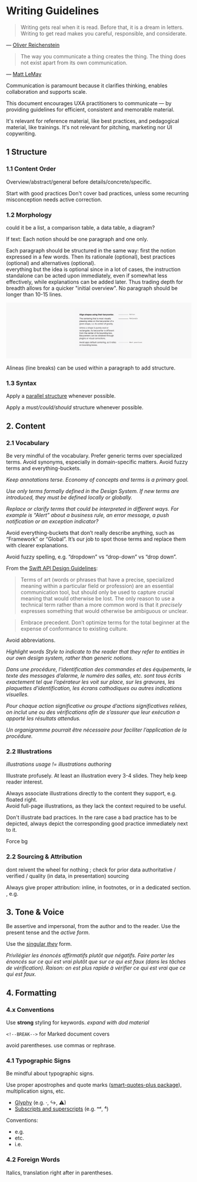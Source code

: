 # Writing Guidelines
<!--illustrating too; reword to ~"deliverables content and formatting" or so.-->

>Writing gets real when it is read. Before that, it is a dream in letters. Writing to get read makes you careful, responsible, and considerate.

— [Oliver Reichenstein](https://ia.net/topics/take-the-power-back/)

>The way you communicate a thing creates the thing. The thing does not exist apart from its own communication.

— [Matt LeMay](https://twitter.com/mattlemay/status/1389961793175310344)

<!-- This document aims to encourage the UXA practitioner to communicate and to do so quickly, consistently, and to great impact. -->

Communication is paramount because it clarifies thinking, enables collaboration and supports scale.

<!-- It is not an optional stage at the end of the thing, it is the thing. -->

This document encourages UXA practitioners to communicate — by providing guidelines for efficient, consistent and memorable material.

<!-- also aims for quality -->

<!-- on confond un peu l'obligation de qualité avec l'incitation à communiquer mais ok -->
<!-- quickly  -->

It's relevant for reference material, like best practices, and pedagogical material, like trainings. It's not relevant for pitching, marketing nor UI copywriting.
<!-- in presentation decks, folioed documents, wiki pages, or printed posters -->

## 1 Structure

### 1.1 Content Order

Overview/abstract/general before details/concrete/specific.

Start with good practices
Don't cover bad practices, unless some recurring misconception needs active correction.

### 1.2 Morphology

could it be a list, a comparison table, a data table, a diagram?

If text:
Each notion should be one paragraph and one only.
<!-- So it's actually one section -->

Each paragraph should be structured in the same way: first the notion expressed in a few words. Then its rationale (optional), best practices (optional) and alternatives (optional).  
everything but the idea is optional since in a lot of cases, the instruction standalone can be acted upon immediately, even if somewhat less effectively, while explanations can be added later. Thus trading depth for breadth allows for a quicker "initial overview".
No paragraph should be longer than 10-15 lines.

![](assets/communication,writing-guidelines,structure@2x.png)

Alineas (line breaks) can be used within a paragraph to add structure.

### 1.3 Syntax

Apply a [parallel structure](https://owl.purdue.edu/owl/general_writing/mechanics/parallel_structure.html) whenever possible.

Apply a *must/could/should* structure whenever possible.

## 2. Content

### 2.1 Vocabulary

Be very mindful of the vocabulary. Prefer generic terms over specialized terms. Avoid synonyms, especially in domain-specific matters. Avoid fuzzy terms and everything-buckets.

*Keep annotations terse. Economy of concepts and terms is a primary goal.*

*Use only terms formally defined in the Design System. If new terms are introduced, they must be defined locally or globally.*

*Replace or clarify terms that could be interpreted in different ways. For example is “Alert” about a business rule, an error message, a push notification or an exception indicator?*

Avoid everything-buckets that don’t really describe anything, such as “Framework” or “Global”. It’s our job to spot those terms and replace them with clearer explanations.

Avoid fuzzy spelling, e.g. “dropdown” vs “drop-down” vs “drop down”.

From the [Swift API Design Guidelines](https://swift.org/documentation/api-design-guidelines/):

>Terms of art (words or phrases that have a precise, specialized meaning within a particular field or profession) are an essential communication tool, but should only be used to capture crucial meaning that would otherwise be lost. The only reason to use a technical term rather than a more common word is that it *precisely* expresses something that would otherwise be ambiguous or unclear.

>Embrace precedent. Don’t optimize terms for the total beginner at the expense of conformance to existing culture.

Avoid abbreviations.

*Highlight words Style to indicate to the reader that they refer to entities in our own design system, rather than generic notions.*

*Dans une procédure, l’identification des commandes et des équipements, le texte des messages d’alarme, le numéro des salles, etc. sont tous écrits exactement tel que l’opérateur les voit sur place, sur les gravures, les plaquettes d’identification, les écrans cathodiques ou autres indications visuelles.*

*Pour chaque action significative ou groupe d’actions significatives reliées, on inclut une ou des vérifications afin de s’assurer que leur exécution a apporté les résultats attendus.*

*Un organigramme pourrait être nécessaire pour faciliter l’application de la procédure.*

### 2.2 Illustrations

*illustrations usage != illustrations authoring*

Illustrate profusely. At least an illustration every 3-4 slides. They help keep reader interest.

Always associate illustrations directly to the content they support, e.g. floated right.  
Avoid full-page illustrations, as they lack the context required to be useful.

Don't illustrate bad practices. In the rare case a bad practice has to be depicted, always depict the corresponding good practice immediately next to it.

Force bg

### 2.2 Sourcing & Attribution

dont reivent the wheel for nothing ; check for prior data
authoritative / verified / quality (in data, in presentation) sourcing

Always give proper attribution: inline, in footnotes, or in a dedicated section. , e.g.

## 3. Tone & Voice

Be assertive and impersonal, from the author and to the reader. Use the present tense and the *active form*.

Use the [singular *they*](https://en.wikipedia.org/wiki/Singular_they) form.

*Privilégier les énoncés affirmatifs plutôt que négatifs. Faire porter les énoncés sur ce qui est vrai plutôt que sur ce qui est faux (dans les tâches de vérification). Raison: on est plus rapide à vérifier ce qui est vrai que ce qui est faux.*

## 4. Formatting

### 4.x Conventions

Use **strong** styling for keywords. *expand with dod material*

`<!--BREAK-->` for Marked document covers

avoid parentheses. use commas or rephrase.

<!-- Un titre d’activité ne contient pas de verbe d’action afin de ne pas le confondre avec une étape. -->

### 4.1 Typographic Signs

Be mindful about typographic signs.

Use proper apostrophes and quote marks ([smart-quotes-plus package](https://atom.io/packages/smart-quotes-plus)), multiplication signs, etc.

- [Glyphy](https://www.glyphy.io/) (e.g. ·, ↪, ⚠)
- [Subscripts and superscripts](https://en.wikipedia.org/wiki/Unicode_subscripts_and_superscripts) (e.g. ⁿᵈ, ⁴)

Conventions:

- e.g.
- etc.
- i.e.

### 4.2 Foreign Words

Italics, translation right after in parentheses.

<!-- # Under Consideration

normative vs non-normative sections

case sensitive, no spaces (within a project, not between projects)

preferred sizes & form factors (incl scales and common multiples of 8 and 10)

Expose the intention > explain the behaviour > describe the properties
Illustrate with tokens: tool for spec & governance > capture design decision > json kvp

- format deckset presenters notes (they render formatted on deckset and on gith
- <https://www.smashingmagazine.com/2021/10/resources-tools-turbocharge-copywriting-skills/>
- UXA·ID
- Page numbers?
- Titles on individual slides?
- Highlight sparsely (e.g. command names, symbol names)?
- TOC, recap?
- DOs/DONTs vs only DOs vs good/better/best?
- Qualités: Validité, Clarté/Transparence, Granularité, Uniformité, Cohérence,
Complétude, Disponibilité, Accessibilité, Utilisabilité
- Preferred date/time format, numbers format etc
- <https://polaris.shopify.com/content/grammar-and-mechanics#basics>
- Always provide local context (scope, assumptions, environment etc)
- <https://github.com/cezaraugusto/github-template-guidelines>
- Recommended types of content: quick diagrams, reference ppt
- split between long form and quicker tips/conventions?

HFDS 2003: *lots of overlap == prune and rephrase, and give general credit*

- The preferred length of paragraphs is three or four sentences, but five or six are acceptable.
- The preferred average sentence is 17 words or less, but up to 20 is acceptable.
- Active, not passive voice.
- Second person imperative ("Remove test set").
- Positive wording. Use negative wording for prohibition or to correct misconceptions.
- Consistent phrases.

What to define ? Technical terms, uncommon words, common words that are used in an unusual or special way.
When several (about 10) new terms are abbreviations are used a glossary or list of acronyms would be included.
Words or terms that must be defined shall be defined immediately following their first occurrence in the text.

Numbers representing quantities of 10 or more shall be expressed in numerals ; those representing quantities less than 10 shall be expressed in words. If a number is the first word in a sentence, it shall be expressed in words.

Major divisions of the document should begin on right hand-pages. Right-hand pages shall be odd-numbered pages, and left hand pages shall be even-numbered pages.

If typographic emphasis is used, it shall be boldface type.

A user document shall have a table of contents unless it has fewer than three divisions or fewer than six pages. A table of contents shall include: (a) at least two levels of the headings and subheadings of the document, (b) appendixes if they exist, (d) list of exhibits, illustrations, figures and tables if they exist, and (e) the original page number of each item listed. The table of contents shall begin on a right-hand page.

Consistent pictorial style. All comparable figures in a document shall be prepared in the same style, for example, all line drawings, or all photographs.

Ponctuer les éléments de liste. D’un point s’il s’agit d’une phrase complète, ou de plusieurs phrases. De virgules le cas échéant. L’avant-dernier élément sera complété par “et” ou “ou”, et le dernier élément terminé par un point.

Growing to curriculums:

Order of exposition. Each level exponentionally longer than the previous one.

1. Result/guidance
2. Rationale, explanation of the underlying concept
3. Further reading (connection to other concepts, variants, perspectives, controversies, details etc.) -->
